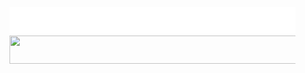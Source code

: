 <img align="center" src="header.svg" width="800" height="50">

<img align="left" src="animation.svg" width="1000" height="50">

```csharp                                    
raacccoon@github
                                      
       OS  :  Arch Linux
       WM  :  i3
    Shell  :  bash 5.1.16
 Terminal  :  alacritty
    Alias  :  Mythstik
Languages  :  Java, C++, Python, HTML, CSS, JavaScript, PHP, SQL                          
```

